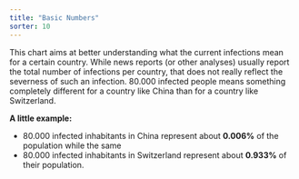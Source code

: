 ```yaml
---
title: "Basic Numbers"
sorter: 10
---
```


This chart aims at better understanding what the current infections mean for a certain country. While news reports (or other analyses) usually report the total number of infections per country, that does not really reflect the severness of such an infection. 80.000 infected people means something completely different for a country like China than for a country like Switzerland.

**A little example:**

* 80.000 infected inhabitants in China represent about **0.006%** of the population while the same
* 80.000 infected inhabitants in Switzerland represent about **0.933%** of their population.
